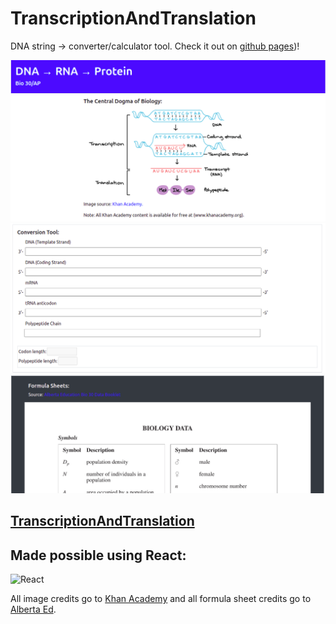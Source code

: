 # TranscriptionAndTranslation
DNA string -> converter/calculator tool. Check it out on [github pages](http://williamzhou.me/TranscriptionAndTranslation/))!

![Central Dogma of Biology](s1.png "Central Dogma of Biology")
![Converter Tool.png](s2.png "Converter")
![Formula Sheets](s3.png "Formulas")

## [TranscriptionAndTranslation](http://williamzhou.me/TranscriptionAndTranslation/)

Made possible using React:
-------
![React](https://user-images.githubusercontent.com/38673735/157282529-14626327-1f9d-413b-991c-822e1063f349.png)

All image credits go to [Khan Academy](https://www.khanacademy.org/) and all formula sheet credits go to [Alberta Ed](https://www.alberta.ca/education.aspx).
